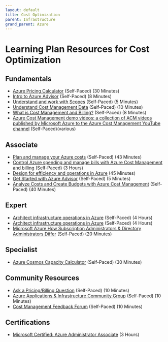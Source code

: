```yaml
---
layout: default
title: Cost Optimization
parent: Infrastructure
grand_parent: Azure
---
```


# Learning Plan Resources for Cost Optimization

## Fundamentals

* [Azure Pricing Calculator](https://azure.microsoft.com/en-us/pricing/calculator/?&OCID=AID2000128_SEM_08PbDDI7&MarinID=08PbDDI7_78889977407231_azure%20pricing%20calculator_be_c__1262239398853538_kwd-78889985548526:loc-190&lnkd=Bing_Azure_Brand&msclkid=e42948871b501e874a9616fd4ef3fd8b&ef_id=Xcx00gAABIsf93tO:20200324184701:s&dclid=CjkKEQjw3-bzBRDR343VpZKmwtYBEiQAFtas2kiBARsDwJp4LYi224ToJ3t2ykuJhJLggNVp00Dmwsrw_wcB) (Self-Paced) (30 Minutes)
* [Intro to Azure Advisor](https://docs.microsoft.com/en-us/azure/advisor/advisor-overview) (Self-Paced) (8 Minutes)
* [Understand and work with Scopes](https://docs.microsoft.com/en-us/azure/cost-management-billing/costs/understand-work-scopes) (Self-Paced) (5 Minutes)
* [Understand Cost Management Data](https://docs.microsoft.com/en-us/azure/cost-management-billing/costs/understand-cost-mgt-data) (Self-Paced) (10 Minutes)
* [What is Cost Management and Billing?](https://docs.microsoft.com/en-us/azure/cost-management-billing/cost-management-billing-overview) (Self-Paced) (8 Minutes)
* [Azure Cost Management demo videos: a collection of ACM videos published by Microsoft Azure to the Azure Cost Management YouTube channel](https://aka.ms/costmgmt/videos) (Self-Paced)(various)

## Associate

* [Plan and manage your Azure costs](https://docs.microsoft.com/en-us/learn/modules/plan-manage-azure-costs/) (Self-Paced) (43 Minutes)
* [Control Azure spending and manage bills with Azure Cost Management and billing](https://docs.microsoft.com/en-us/learn/paths/control-spending-manage-bills/) (Self-Paced) (3 Hours)
* [Design for efficiency and operations in Azure](https://docs.microsoft.com/en-us/learn/modules/design-for-efficiency-and-operations-in-azure/) (45 Minutes)
* [Get Started with Azure Advisor](https://docs.microsoft.com/en-us/azure/advisor/advisor-get-started) (Self-Paced) (5 Minutes)
* [Analyze Costs and Create Budgets with Azure Cost Management](https://docs.microsoft.com/en-us/learn/modules/analyze-costs-create-budgets-azure-cost-management/?WT.mc_id=costmanagementcontent_docsazurebilling_-inproduct-learn) (Self-Paced) (40 Minutes)

## Expert

* [Architect infrastructure operations in Azure](https://docs.microsoft.com/en-us/learn/paths/architect-infrastructure-operations/) (Self-Paced) (4 Hours)
* [Architect infrastructure operations in Azure](https://docs.microsoft.com/en-us/learn/paths/architect-infrastructure-operations/) (Self-Paced) (4 Hours)
* [Microsoft Azure How Subscription Administrators & Directory Administrators Differ](https://blogs.msdn.microsoft.com/edutech/administration/microsoft-azure-how-subscription-administrators-directory-administrators-differ/) (Self-Paced) (20 Minutes)

## Specialist

* [Azure Cosmos Capacity Calculator](https://cosmos.azure.com/capacitycalculator/) (Self-Paced) (30 Minutes)

## Community Resources

* [Ask a Pricing/Billing Question](https://social.msdn.microsoft.com/Forums/en-US/home?forum=AzureCostManagement&filter=alltypes&sort=relevancedesc&searchTerm=Azure%20Cost%20Management) (Self-Paced) (10 Minutes)
* [Azure Applications & Infrastructure Community Group](https://www.yammer.com/msuspartner/#/threads/inGroup?type=in_group&feedId=2930261) (Self-Paced) (10 Minutes)
* [Cost Management Feedback Forum](https://feedback.azure.com/forums/906772-cost-management) (Self-Paced) (10 Minutes)

## Certifications

* [Microsoft Certified: Azure Administrator Associate](https://docs.microsoft.com/en-us/learn/certifications/azure-administrator?wt.mc_id=learningredirect_certs-web-wwl) (3 Hours)
